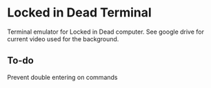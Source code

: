 # Locked in Dead Terminal
Terminal emulator for Locked in Dead computer. See google drive for current video used for the background.

To-do
---
Prevent double entering on commands
